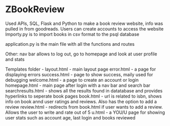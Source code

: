 # ZBookReview
Used APIs, SQL, Flask and Python to make a book review website, info was pulled in from goodreads. Users can create accounts to access the website
Importy.py is to import books in csv format to the psql database

application.py is the main file with all the functions and routes

Other: nav bar allows to log out, go to homepage and look at user profile and stats

Templates folder - 
  layout.html - main layout page
  error.html - a page for displaying errors
  success.html - page to show success, maily used for debugging
  welcome.html - a page to create an account or login
  homepage.html - main page after login with a nav bar and search bar
  searchresults.html - shows all the results found in datatabase and provides hyperlinks to seperate book pages
  book.html - url is related to isbn, shows info on book annd user ratings and reviews. Also has the option to add a review
  review.html - redirects from book.html if user wants to add a review. Allows the user to write and rate out of 5
  u.html - a YOU/U page for showing user stats such as account age, last login and books reviewed
  
